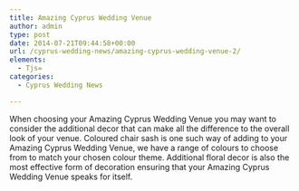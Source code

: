```yaml
---
title: Amazing Cyprus Wedding Venue
author: admin
type: post
date: 2014-07-21T09:44:58+00:00
url: /cyprus-wedding-news/amazing-cyprus-wedding-venue-2/
elements:
  - Tjs=
categories:
  - Cyprus Wedding News

---
```

When choosing your Amazing Cyprus Wedding Venue you may want to consider the additional decor that can make all the difference to the overall look of your venue. Coloured chair sash is one such way of adding to your Amazing Cyprus Wedding Venue, we have a range of colours to choose from to match your chosen colour theme. Additional floral decor is also the most effective form of decoration ensuring that your Amazing Cyprus Wedding Venue speaks for itself.